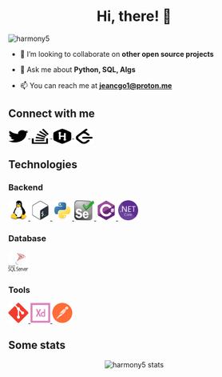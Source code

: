<h1 align="center">Hi, there! 👋</h1>

![harmony5](https://komarev.com/ghpvc/?username=harmony5&label=Profile%20views&color=0e75b6&style=flat)

<!-- -   🔭 I’m currently working on <something>. -->

<!-- -   🌱 I’m currently learning <idk> -->

-   👯 I’m looking to collaborate on **other open source projects**

-   💬 Ask me about **Python, SQL, Algs**

-   📫 You can reach me at **jeancgo1@proton.me**

## Connect with me

<a href="https://twitter.com/_harmony5_" target="blank">
        <img align="center" src="assets/twitter.svg" alt="_harmony5_" height="30" width="40" />
</a>
<a href="https://stackoverflow.com/users/6928721" target="blank">
    <img align="center" src="assets/stackoverflow.svg" alt="jeancgo stackoverflow profile" height="30" width="40" />
</a>
<a href="https://www.hackerrank.com/jeancgo" target="blank">
    <img align="center" src="assets/hackerrank.svg" alt="jeancgo hackerrank profile" height="30" width="40" />
</a>
<a href="https://www.leetcode.com/harmony5" target="blank">
    <img align="center" src="assets/leetcode.svg" alt="jeancgo leetcode profile" height="30" width="40" />
</a>

## Technologies

### Backend

<a href="https://www.linux.org/" target="_blank">
    <img src="assets/linux.svg" alt="linux" width="40" height="40"/>
</a>
<a href="https://www.gnu.org/software/bash/" target="_blank">
    <img src="assets/bash.svg" alt="bash" width="40" height="40"/>
</a>
<a href="https://www.python.org" target="_blank">
    <img src="assets/python.svg" alt="python" width="40" height="40"/>
</a>
<a href="https://www.selenium.dev" target="_blank">
    <img src="assets/selenium.svg" alt="selenium" width="40" height="40"/>
</a>
<a href="https://docs.microsoft.com/en-us/dotnet/csharp/" target="_blank">
    <img src="assets/csharp.svg" alt="csharp" width="40" height="40"/>
</a>
<a href="https://dotnet.microsoft.com/" target="_blank">
    <img src="assets/dotnet-core.svg" alt="dotnet" width="40" height="40"/>
</a>

### Database

<a href="https://www.microsoft.com/en-us/sql-server" target="_blank">
    <img src="assets/mssql.svg" alt="mssql" width="40" height="40"/>
</a>

### Tools

<a href="https://git-scm.com/" target="_blank">
    <img src="assets/git.svg" alt="git" width="40" height="40"/>
</a>
<a href="https://www.adobe.com/products/xd.html" target="_blank">
    <img src="assets/adobe-xd.svg" alt="xd" width="40" height="40"/>
</a>
<a href="https://postman.com" target="_blank">
    <img src="assets/postman.svg" alt="postman" width="40" height="40"/>
</a>

## Some stats

<div align="center">

![harmony5 stats](https://github-readme-stats.vercel.app/api?username=harmony5&show_icons=true&locale=en)

<!-- ![harmony5 streaks](https://github-readme-streak-stats.herokuapp.com/?user=harmony5&) -->

</div>
